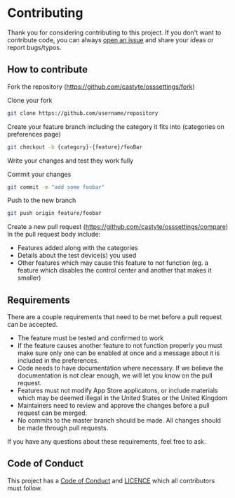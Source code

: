 # Contributing
Thank you for considering contributing to this project. If you don't want to contribute code, you can always [open an issue](https://github.com/castyte/osssettings/issues/new) and share your ideas or report bugs/typos.

## How to contribute
Fork the repository (https://github.com/castyte/osssettings/fork)

Clone your fork
```sh
git clone https://github.com/username/repository
```

Create your feature branch including the category it fits into (categories on preferences page)
```sh
git checkout -b {category}-{feature}/fooBar
```

Write your changes and test they work fully

Commit your changes
```sh
git commit -m "add some foobar"
```

Push to the new branch
```sh
git push origin feature/foobar
```

Create a new pull request (https://github.com/castyte/osssettings/compare)
In the pull request body include:
- Features added along with the categories
- Details about the test device(s) you used
- Other features which may cause this feature to not function (eg. a feature which disables the control center and another that makes it smaller)

## Requirements
There are a couple requirements that need to be met before a pull request can be accepted.

- The feature must be tested and confirmed to work
- If the feature causes another feature to not function properly you must make sure only one can be enabled at once and a message about it is included in the preferences.
- Code needs to have documentation where necessary. If we believe the documentation is not clear enough, we will let you know on the pull request.
- Features must not modify App Store applicatons, or include materials which may be deemed illegal in the United States or the United Kingdom
- Maintainers need to review and approve the changes before a pull request can be merged.
- No commits to the master branch should be made. All changes should be made through pull requests.

If you have any questions about these requirements, feel free to ask.

## Code of Conduct
This project has a [Code of Conduct](https://github.com/castyte/osssettings/CODE_OF_CONDUCT.md) and [LICENCE](https://github.com/castyte/osssettings/LICENCE) which all contributors must follow.
